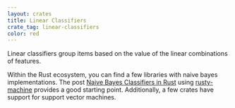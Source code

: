 ```yaml
---
layout: crates
title: Linear Classifiers
crate_tag: linear-classifiers
color: red
---
```


Linear classifiers group items based on the value of the linear combinations of features.

Within the Rust ecosystem, you can find a few libraries with naive bayes implementations.
The post [Naive Bayes Classifiers in Rust](http://athemathmo.github.io/2016/04/08/naive-bayes-rusty-machine.html)
using [rusty-machine](https://crates.io/crates/rusty-machine) provides a good starting point.
Additionally, a few crates have support for support vector machines.